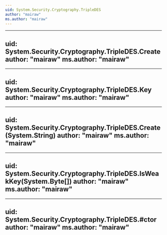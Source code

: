 ```yaml
---
uid: System.Security.Cryptography.TripleDES
author: "mairaw"
ms.author: "mairaw"
---
```


---
uid: System.Security.Cryptography.TripleDES.Create
author: "mairaw"
ms.author: "mairaw"
---

---
uid: System.Security.Cryptography.TripleDES.Key
author: "mairaw"
ms.author: "mairaw"
---

---
uid: System.Security.Cryptography.TripleDES.Create(System.String)
author: "mairaw"
ms.author: "mairaw"
---

---
uid: System.Security.Cryptography.TripleDES.IsWeakKey(System.Byte[])
author: "mairaw"
ms.author: "mairaw"
---

---
uid: System.Security.Cryptography.TripleDES.#ctor
author: "mairaw"
ms.author: "mairaw"
---
